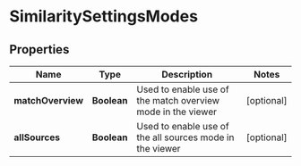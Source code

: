 

# SimilaritySettingsModes


## Properties

| Name | Type | Description | Notes |
|------------ | ------------- | ------------- | -------------|
|**matchOverview** | **Boolean** | Used to enable use of the match overview mode in the viewer |  [optional] |
|**allSources** | **Boolean** | Used to enable use of the all sources mode in the viewer |  [optional] |



